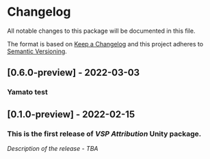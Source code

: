 # Changelog
All notable changes to this package will be documented in this file.

The format is based on [Keep a Changelog](http://keepachangelog.com/en/1.0.0/)
and this project adheres to [Semantic Versioning](http://semver.org/spec/v2.0.0.html).

## [0.6.0-preview] - 2022-03-03

### Yamato test

## [0.1.0-preview] - 2022-02-15

### This is the first release of *VSP Attribution* Unity package.


*Description of the release - TBA*

